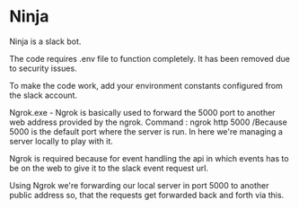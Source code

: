 # Ninja
Ninja is a slack bot. 

The code requires .env file to function completely. It has been removed due to security issues.

To make the code work, add your environment constants configured from the slack account.

Ngrok.exe - Ngrok is basically used to forward the 5000 port to another web address provided by the ngrok.
Command : ngrok http 5000  /Because 5000 is the default port where the server is run. In here we're managing a server locally to play with it.            
            
Ngrok is required because for event handling the api in which events has to be on the web to give it to the slack event request url. 

Using Ngrok we're forwarding our local server in port 5000 to another public address so, that the requests get forwarded back and forth via this.